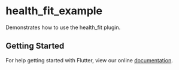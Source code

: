 # health_fit_example

Demonstrates how to use the health_fit plugin.

## Getting Started

For help getting started with Flutter, view our online
[documentation](https://flutter.io/).
